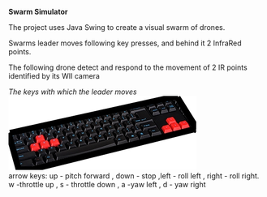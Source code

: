 **Swarm Simulator**


The project uses Java Swing to create a visual swarm of drones.

Swarms leader moves following key presses, and behind it 2 InfraRed points.

The following drone detect and respond to the movement of 2 IR points identified by its WII camera

*The keys with which the leader moves*<br />
![keys](https://github.com/ZaharAd/SwarmSimulator/blob/master/src/gui/leaderDirection/keyboard.jpg)<br />
arrow keys: up - pitch forward , down - stop ,left - roll left , right - roll right.<br />
w -throttle up , s - throttle down , a -yaw left , d - yaw right
